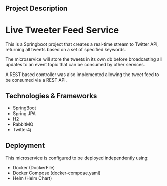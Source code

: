 ## Project Description


# Live Tweeter Feed Service

This is a Springboot project that creates a real-time stream to Twitter API, returning all tweets based on a set of specified keywords.  

The microservice will store the tweets in its own db before broadcasting all updates to an event topic that can be consumed by other services. 

A REST based controller was also implemented allowing the tweet feed to be consumed via a REST API.

## Technologies & Frameworks

- SpringBoot
- Spring JPA
- H2 
- RabbitMQ
- Twitter4j

## Deployment

This microservice is configured to be deployed independently using:

- Docker (DockerFile)
- Docker Compose (docker-compose.yaml)
- Helm (Helm Chart)
<!-- 

## ToDo
Please Note: this project is WIP

add Dockerfile & docker-compose

add Helm chart

add testcases for controller

Write a proper readme.md to explain the project -->
